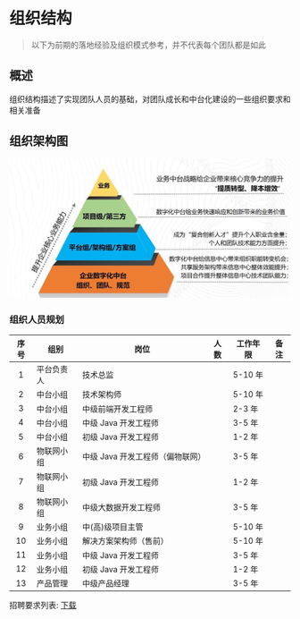 # 组织结构

> 以下为前期的落地经验及组织模式参考，并不代表每个团队都是如此

## 概述

组织结构描述了实现团队人员的基础，对团队成长和中台化建设的一些组织要求和相关准备

## 组织架构图

<img src="/group/group.jpg" style="width:600px">

### 组织人员规划

| 序号 | 组别       | 岗位                             | 人数 | 工作年限 | 备注 |
| :--: | ---------- | -------------------------------- | ---- | -------- | ---- |
|  1   | 平台负责人 | 技术总监                         |      | 5-10 年  |      |
|  2   | 中台小组   | 技术架构师                       |      | 5-10 年  |      |
|  3   | 中台小组   | 中级前端开发工程师               |      | 2-3 年   |      |
|  4   | 中台小组   | 中级 Java 开发工程师             |      | 3-5 年   |      |
|  5   | 中台小组   | 初级 Java 开发工程师             |      | 1-2 年   |      |
|  6   | 物联网小组 | 中级 Java 开发工程师（偏物联网） |      | 3-5 年   |      |
|  7   | 物联网小组 | 初级 Java 开发工程师             |      | 1-2 年   |      |
|  8   | 物联网小组 | 中级大数据开发工程师             |      | 3-5 年   |      |
|  9   | 业务小组   | 中(高)级项目主管                 |      | 5-10 年  |      |
|  10  | 业务小组   | 解决方案架构师（售前）           |      | 5-10 年  |      |
|  11  | 业务小组   | 中级 Java 开发工程师             |      | 3-5 年   |      |
|  12  | 业务小组   | 初级 Java 开发工程师             |      | 1-2 年   |      |
|  13  | 产品管理   | 中级产品经理                     |      | 3-5 年   |      |

招聘要求列表: [下载](#)

<!-- # 组织团队概述 -->

<!-- > 做事情，需要先有人，有人才会有管理规则 -->

<!-- 数字化团队是一个有想法，有冲劲，有梦想的数字化技术和服务的团队，拥有自主的数字化底座产品，致力于帮助中小企业客户实现向数字经济的跨越，进行数字化，智能化的落地。 -->

<!-- 这里写的是自己团队的建设经验，并不是适合每一个人，每一个场景，这里偏向于自己管理方式，才可以更好地运作项目。 -->
<!-- 这里仅仅做为参考，如不理解或者不理解当中操作，请忽使用。 -->

<!-- ## 概述 -->

<!-- > 让国内没有难实现的数字中台，针对于开发人员快速实现自己的中台 -->

<!-- 愿景: 数字化转型的最佳平台 -->
<!-- 使命：协助企业中小企业快速平台化、中台化、数字化 -->

<!-- 当前行业是数字化的过程，智能化的开端。数字化是当前国家政策及建设的目标，最大的确定性就是数字化技术的普及，整个社会经济和生活必将全面数字化，也是数字化发展的一个标志。 -->

<!-- 本文档描述的是整体数字化底座的输出能力建设，为下一步的计划实施提供总体思想，主要内容包括数字化底座的战略形象打造，品牌打造，市场营销打造，中台组织架构打造等，建设并提供行业数字化解决方案，针对于二线&三线城市第三产品化的整体提升和解决方案架构，以提供中小企业、团队数字化为使命，充分利用团队，企业内外部资源，合理运用，进行产品定位，目标定位，战略，策略，拟定计划并实施推进，并保证目标的实现。 -->

<!-- 整体计划为未来 3~5 年做的计划。 -->
